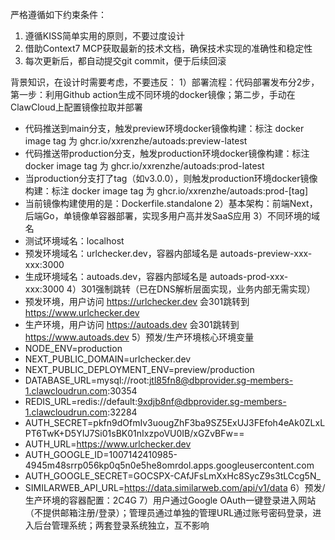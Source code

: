 严格遵循如下约束条件：
1. 遵循KISS简单实用的原则，不要过度设计
2. 借助Context7 MCP获取最新的技术文档，确保技术实现的准确性和稳定性
3. 每次更新后，都自动提交git commit，便于后续回滚

背景知识，在设计时需要考虑，不要违反：
1）部署流程：代码部署发布分2步，第一步：利用Github action生成不同环境的docker镜像；第二步，手动在ClawCloud上配置镜像拉取并部署
- 代码推送到main分支，触发preview环境docker镜像构建：标注 docker image tag 为 ghcr.io/xxrenzhe/autoads:preview-latest
- 代码推送带production分支，触发production环境docker镜像构建：标注 docker image tag 为 ghcr.io/xxrenzhe/autoads:prod-latest
- 当production分支打了tag（如v3.0.0），则触发production环境docker镜像构建：标注 docker image tag 为 ghcr.io/xxrenzhe/autoads:prod-[tag]
- 当前镜像构建使用的是：Dockerfile.standalone
2）基本架构：前端Next，后端Go，单镜像单容器部署，实现多用户高并发SaaS应用
3）不同环境的域名
- 测试环境域名：localhost
- 预发环境域名：urlchecker.dev，容器内部域名是 autoads-preview-xxx-xxx:3000
- 生成环境域名：autoads.dev，容器内部域名是 autoads-prod-xxx-xxx:3000
4）301强制跳转（已在DNS解析层面实现，业务内部无需实现）
- 预发环境，用户访问 https://urlchecker.dev 会301跳转到 https://www.urlchecker.dev
- 生产环境，用户访问 https://autoads.dev 会301跳转到 https://www.autoads.dev
5）预发/生产环境核心环境变量
- NODE_ENV=production
- NEXT_PUBLIC_DOMAIN=urlchecker.dev
- NEXT_PUBLIC_DEPLOYMENT_ENV=preview/production
- DATABASE_URL=mysql://root:jtl85fn8@dbprovider.sg-members-1.clawcloudrun.com:30354
- REDIS_URL=redis://default:9xdjb8nf@dbprovider.sg-members-1.clawcloudrun.com:32284
- AUTH_SECRET=pkfn9dOfmIv3uougZhF3ba9SZ5ExUJ3FEfoh4eAk0ZLxLPT6TwK+D5YIJ7Si01sBK01nIxzpoVU0IB/xGZvBFw==
- AUTH_URL=https://www.urlchecker.dev
- AUTH_GOOGLE_ID=1007142410985-4945m48srrp056kp0q5n0e5he8omrdol.apps.googleusercontent.com
- AUTH_GOOGLE_SECRET=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
- SIMILARWEB_API_URL=https://data.similarweb.com/api/v1/data
6）预发/生产环境的容器配置：2C4G
7）用户通过Google OAuth一键登录进入网站（不提供邮箱注册/登录）；管理员通过单独的管理URL通过账号密码登录，进入后台管理系统；两套登录系统独立，互不影响
